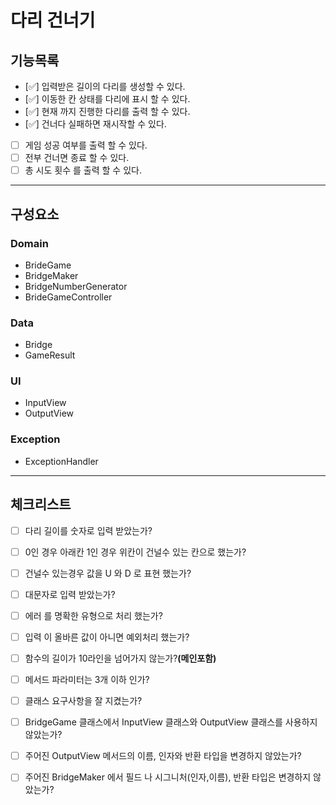 # 다리 건너기

## 기능목록
- [✅] 입력받은 길이의 다리를 생성할 수 있다.
- [✅] 이동한 칸 상태를 다리에 표시 할 수 있다.
- [✅] 현재 까지 진행한 다리를 출력 할 수 있다.
- [✅] 건너다 실패하면 재시작할 수 있다.
- [ ] 게임 성공 여부를 출력 할 수 있다.
- [ ] 전부 건너면 종료 할 수 있다.
- [ ] 총 시도 횟수 를 출력 할 수 있다.

---

## 구성요소  

### Domain

- BrideGame
- BridgeMaker
- BridgeNumberGenerator
- BrideGameController

### Data

- Bridge
- GameResult

### UI

- InputView
- OutputView

### Exception

- ExceptionHandler


---  


## 체크리스트  

- [ ] 다리 길이를 숫자로 입력 받았는가?
- [ ] 0인 경우 아래칸 1인 경우 위칸이 건널수 있는 칸으로 했는가? 
- [ ] 건널수 있는경우 값을 U 와 D 로 표현 했는가?
- [ ] 대문자로 입력 받았는가?
- [ ] 에러 를 명확한 유형으로 처리 했는가?
- [ ] 입력 이 올바른 값이 아니면 예외처리 했는가?
- [ ] 함수의 길이가 10라인을 넘어가지 않는가?**(메인포함)**
- [ ] 메서드 파라미터는 3개 이하 인가?
- [ ] 클래스 요구사항을 잘 지켰는가?
- [ ] BridgeGame 클래스에서 InputView 클래스와 OutputView  클래스를 사용하지 않았는가?
- [ ] 주어진 OutputView 메서드의 이름, 인자와 반환 타입을 변경하지 않았는가?
- [ ] 주어진 BridgeMaker 에서 필드 나 시그니처(인자,이름), 반환 타입은 변경하지 않았는가?


